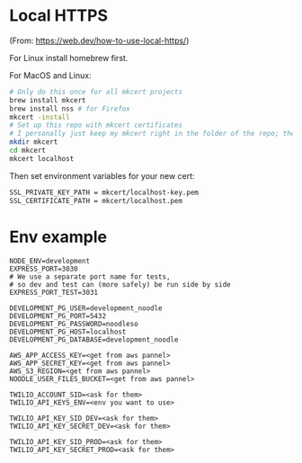 # Local HTTPS

(From: https://web.dev/how-to-use-local-https/)

For Linux install homebrew first.

For MacOS and Linux:

```bash
# Only do this once for all mkcert projects
brew install mkcert
brew install nss # for Firefox
mkcert -install
# Set up this repo with mkcert certificates
# I personally just keep my mkcert right in the folder of the repo; the folder is already gitignored ~ Alexey
mkdir mkcert
cd mkcert
mkcert localhost
```

Then set environment variables for your new cert:

```bash
SSL_PRIVATE_KEY_PATH = mkcert/localhost-key.pem
SSL_CERTIFICATE_PATH = mkcert/localhost.pem
```

# Env example
```
NODE_ENV=development
EXPRESS_PORT=3030
# We use a separate port name for tests,
# so dev and test can (more safely) be run side by side
EXPRESS_PORT_TEST=3031

DEVELOPMENT_PG_USER=development_noodle
DEVELOPMENT_PG_PORT=5432
DEVELOPMENT_PG_PASSWORD=noodleso
DEVELOPMENT_PG_HOST=localhost
DEVELOPMENT_PG_DATABASE=development_noodle

AWS_APP_ACCESS_KEY=<get from aws pannel>
AWS_APP_SECRET_KEY=<get from aws pannel>
AWS_S3_REGION=<get from aws pannel>
NOODLE_USER_FILES_BUCKET=<get from aws pannel>

TWILIO_ACCOUNT_SID=<ask for them>
TWILIO_API_KEYS_ENV=<env you want to use>

TWILIO_API_KEY_SID_DEV=<ask for them>
TWILIO_API_KEY_SECRET_DEV=<ask for them>

TWILIO_API_KEY_SID_PROD=<ask for them>
TWILIO_API_KEY_SECRET_PROD=<ask for them>
```
